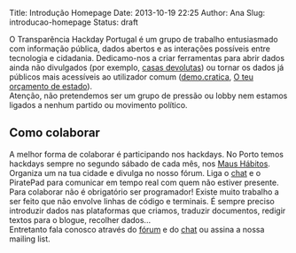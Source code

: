 Title: Introdução Homepage
Date: 2013-10-19 22:25
Author: Ana
Slug: introducao-homepage
Status: draft

O Transparência Hackday Portugal é um grupo de trabalho entusiasmado com informação pública, dados abertos e as interações possíveis entre tecnologia e cidadania. Dedicamo-nos a criar ferramentas para abrir dados ainda não divulgados (por exemplo, [casas devolutas](http://geodevolutas.org/ "Geodevolutas, mapeando o património esquecido em Portugal")) ou tornar os dados já públicos mais acessíveis ao utilizador comum ([demo.cratica](http://demo.cratica.org "Demo.cratica, a forma fácil de ler o Parlamento"), [O teu orçamento de estado](http://www.nunomoniz.com/orcamento)).  
Atenção, não pretendemos ser um grupo de pressão ou lobby nem estamos ligados a nenhum partido ou movimento político.

Como colaborar
--------------

A melhor forma de colaborar é participando nos hackdays. No Porto temos hackdays sempre no segundo sábado de cada mês, nos [Maus Hábitos](http://maushabitos.com/ "Maus Hábitos, espaço de intervenção cultural"). Organiza um na tua cidade e divulga no nosso fórum. Liga o [chat](http://www.transparenciahackday.org/chat/ "Chat IRC") e o PiratePad para comunicar em tempo real com quem não estiver presente.  
Para colaborar não é obrigatório ser programador! Existe muito trabalho a ser feito que não envolve linhas de código e terminais. É sempre preciso introduzir dados nas plataformas que criamos, traduzir documentos, redigir textos para o blogue, recolher dados...  
Entretanto fala conosco através do [fórum](http://transparenciahackday.org/forum "Fórum Transparência Hackday") e do [chat](http://www.transparenciahackday.org/chat/ "Chat IRC") ou assina a nossa mailing list.
